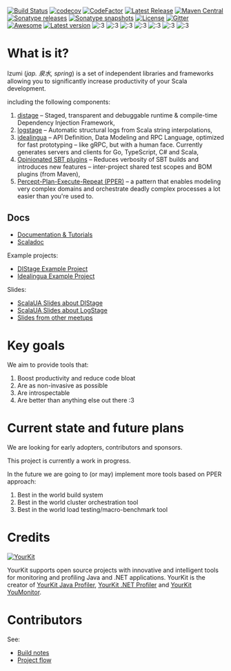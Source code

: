 [![Build Status](https://dev.azure.com/7mind/izumi/_apis/build/status/7mind.izumi?branchName=develop)](https://dev.azure.com/7mind/izumi/_build/latest?definitionId=1&branchName=develop)
[![codecov](https://codecov.io/gh/7mind/izumi/branch/develop/graph/badge.svg)](https://codecov.io/gh/7mind/izumi)
[![CodeFactor](https://www.codefactor.io/repository/github/7mind/izumi/badge)](https://www.codefactor.io/repository/github/7mind/izumi)
[![Latest Release](https://img.shields.io/github/tag/7mind/izumi.svg)](https://github.com/7mind/izumi/releases)
[![Maven Central](https://img.shields.io/maven-central/v/io.7mind.izumi/izumi-r2_2.12.svg)](http://search.maven.org/#search%7Cga%7C1%7Cg%3A%22io.7mind.izumi%22)
[![Sonatype releases](https://img.shields.io/nexus/r/https/oss.sonatype.org/io.7mind.izumi/izumi-r2_2.12.svg)](https://oss.sonatype.org/content/repositories/releases/io/7mind/izumi/)
[![Sonatype snapshots](https://img.shields.io/nexus/s/https/oss.sonatype.org/io.7mind.izumi/izumi-r2_2.12.svg)](https://oss.sonatype.org/content/repositories/snapshots/io/7mind/izumi/)
[![License](https://img.shields.io/github/license/7mind/izumi.svg)](https://github.com/7mind/izumi/blob/develop/LICENSE) 
[![Gitter](https://badges.gitter.im/7mind/izumi.svg)](https://gitter.im/7mind/izumi)
[![Awesome](https://cdn.rawgit.com/sindresorhus/awesome/d7305f38d29fed78fa85652e3a63e154dd8e8829/media/badge.svg)](https://github.com/lauris/awesome-scala)
[![Latest version](https://index.scala-lang.org/pshirshov/izumi-r2/izumi-r2/latest.svg?color=orange)](https://index.scala-lang.org/pshirshov/izumi-r2/izumi-r2)
![:3](https://img.shields.io/badge/🔥-Blazing%20Fast-red.svg)
![:3](https://img.shields.io/badge/😿-For%20Humans-blue.svg)
![:3](https://img.shields.io/badge/🏢-Enterprise%20Grade-999999.svg)
![:3](https://img.shields.io/badge/👌-Production%20Ready-00ddcc.svg)
![:3](https://img.shields.io/badge/💎-Modern-44aadd.svg)
![:3](https://img.shields.io/badge/🦋-Extremely%20Lightweight-7799cc.svg)
![:3](https://img.shields.io/badge/🦄-Just%20Works-cc00cc.svg)

What is it?
===========

Izumi (*jap. 泉水, spring*) is a set of independent libraries and frameworks allowing you to significantly increase productivity of your Scala development.
 
including the following components:

1. [distage](https://izumi.7mind.io/latest/release/doc/distage/) – Staged, transparent and debuggable runtime & compile-time Dependency Injection Framework,
2. [logstage](https://izumi.7mind.io/latest/release/doc/logstage/) – Automatic structural logs from Scala string interpolations,
3. [idealingua](https://izumi.7mind.io/latest/release/doc/idealingua/) – API Definition, Data Modeling and RPC Language, optimized for fast prototyping – like gRPC, but with a human face. Currently generates servers and clients for Go, TypeScript, C# and Scala,
4. [Opinionated SBT plugins](https://izumi.7mind.io/latest/release/doc/sbt/) – Reduces verbosity of SBT builds and introduces new features – inter-project shared test scopes and BOM plugins (from Maven),
5. [Percept-Plan-Execute-Repeat (PPER)](https://izumi.7mind.io/latest/release/doc/pper/) – a pattern that enables modeling very complex domains and orchestrate deadly complex processes a lot easier than you're used to.

Docs
----

* [Documentation & Tutorials](https://izumi.7mind.io/latest/release/doc/)
* [Scaladoc](https://izumi.7mind.io/latest/release/api/)

Example projects:
* [DIStage Example Project](https://github.com/7mind/distage-sample)
* [Idealingua Example Project](https://github.com/kaishh/izumi-petstore)

Slides:
* [ScalaUA Slides about DIStage](https://www.slideshare.net/7mind/scalaua-distage-staged-dependency-injection)
* [ScalaUA Slides about LogStage](https://www.slideshare.net/7mind/logstage-zerocosttructuredlogging)
* [Slides from other meetups](https://github.com/7mind/slides)

Key goals 
=========

We aim to provide tools that:

1. Boost productivity and reduce code bloat
2. Are as non-invasive as possible
3. Are introspectable
4. Are better than anything else out there :3

Current state and future plans
==============================

We are looking for early adopters, contributors and sponsors.

This project is currently a work in progress.

In the future we are going to (or may) implement more tools based on PPER approach:

1. Best in the world build system
2. Best in the world cluster orchestration tool
3. Best in the world load testing/macro-benchmark tool

Credits
=======

[![YourKit](https://www.yourkit.com/images/yklogo.png)](https://www.yourkit.com)

YourKit supports open source projects with innovative and intelligent tools 
for monitoring and profiling Java and .NET applications.
YourKit is the creator of [YourKit Java Profiler](https://www.yourkit.com/java/profiler/), 
[YourKit .NET Profiler](https://www.yourkit.com/.net/profiler/) and 
[YourKit YouMonitor](https://www.yourkit.com/youmonitor/).


Contributors
============

See:

- [Build notes](doc/md/build.md)
- [Project flow](doc/md/flow.md)

